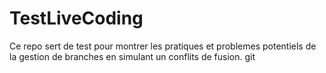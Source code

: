 # TestLiveCoding

Ce repo sert de test pour montrer les pratiques et problemes potentiels de la gestion de branches en simulant un conflits de fusion. git 